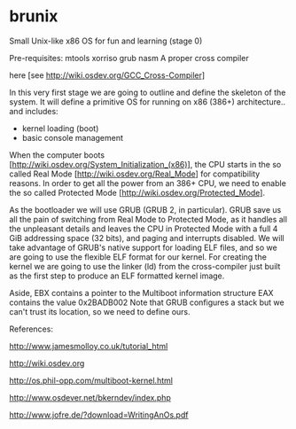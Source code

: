 # brunix
Small Unix-like x86 OS for fun and learning (stage 0)

Pre-requisites:
mtools
xorriso
grub
nasm
A proper cross compiler

here [see http://wiki.osdev.org/GCC_Cross-Compiler]

In this very first stage we are going to outline and define the skeleton of the system. It will define
a primitive OS for running on x86 (386+) architecture.. and includes:
* kernel loading (boot)
* basic console management

When the computer boots [http://wiki.osdev.org/System_Initialization_(x86)],
the CPU starts in the so called Real Mode [http://wiki.osdev.org/Real_Mode] for compatibility reasons. In order
to get all the power from an 386+ CPU, we need to enable the so called Protected Mode [http://wiki.osdev.org/Protected_Mode].

As the bootloader we will use GRUB (GRUB 2, in particular). GRUB save us all the pain of switching from Real Mode to Protected Mode, as it handles
all the unpleasant details and leaves the CPU in Protected Mode with a full 4 GiB addressing space (32 bits),
and paging and interrupts disabled.
We will take advantage of GRUB's native support for loading ELF files, and so we are going to use the flexible ELF format for our kernel.
For creating the kernel we are going to use the linker (ld) from the cross-compiler just built as the first step
to produce an ELF formatted kernel image.



Aside,
EBX contains a pointer to the Multiboot information structure
EAX contains the value 0x2BADB002
Note that GRUB configures a stack but we can't trust its location, so we need to define ours.




References:

http://www.jamesmolloy.co.uk/tutorial_html

http://wiki.osdev.org

http://os.phil-opp.com/multiboot-kernel.html

http://www.osdever.net/bkerndev/index.php

http://www.jofre.de/?download=WritingAnOs.pdf

